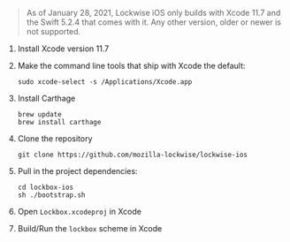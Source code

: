 > As of January 28, 2021, Lockwise iOS only builds with Xcode 11.7 and the Swift 5.2.4 that comes with it. Any other version, older or newer is not supported.

1. Install Xcode version 11.7

2. Make the command line tools that ship with Xcode the default:

    ```
    sudo xcode-select -s /Applications/Xcode.app
    ```

3. Install Carthage

    ```
    brew update
    brew install carthage
    ```

4. Clone the repository

    ```
    git clone https://github.com/mozilla-lockwise/lockwise-ios
    ```

5. Pull in the project dependencies:

    ```
    cd lockbox-ios
    sh ./bootstrap.sh
    ```

6. Open `Lockbox.xcodeproj` in Xcode

7. Build/Run the `lockbox` scheme in Xcode

